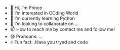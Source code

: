 - 👋 Hi, I’m Prince
- 👀 I’m interested in COding World
- 🌱 I’m currently learning Python
- 💞️ I’m looking to collaborate on ...
- 📫 How to reach me by contact me and follow me!
- 😄 Pronouns: ...
- ⚡ Fun fact: .Have you tryed and code

<!---
Prince is a ✨ special ✨ repository because its `README.md` (this file) appears on your GitHub profile.
You can click the Preview link to take a look at your changes.
--->

